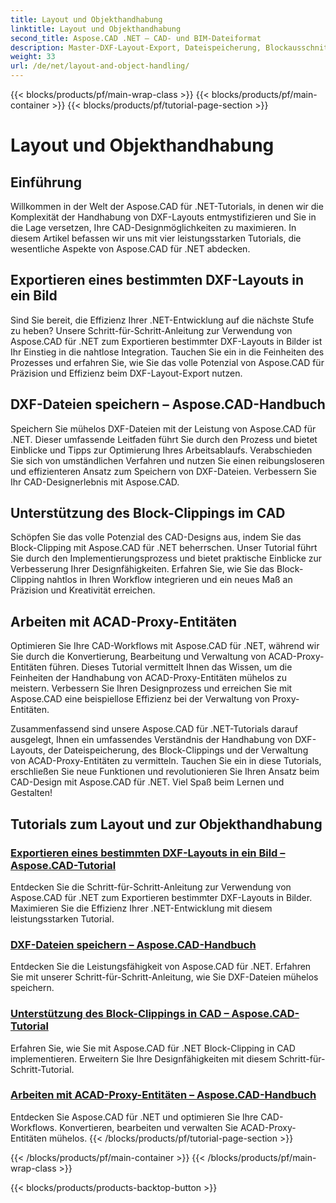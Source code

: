 ```yaml
---
title: Layout und Objekthandhabung
linktitle: Layout und Objekthandhabung
second_title: Aspose.CAD .NET – CAD- und BIM-Dateiformat
description: Master-DXF-Layout-Export, Dateispeicherung, Blockausschnitt und ACAD-Proxy-Entitäten mühelos für verbessertes CAD-Design mit Aspose.CAD für .NET.
weight: 33
url: /de/net/layout-and-object-handling/
---
```


{{< blocks/products/pf/main-wrap-class >}}
{{< blocks/products/pf/main-container >}}
{{< blocks/products/pf/tutorial-page-section >}}

# Layout und Objekthandhabung


## Einführung

Willkommen in der Welt der Aspose.CAD für .NET-Tutorials, in denen wir die Komplexität der Handhabung von DXF-Layouts entmystifizieren und Sie in die Lage versetzen, Ihre CAD-Designmöglichkeiten zu maximieren. In diesem Artikel befassen wir uns mit vier leistungsstarken Tutorials, die wesentliche Aspekte von Aspose.CAD für .NET abdecken.

 ## Exportieren eines bestimmten DXF-Layouts in ein Bild

Sind Sie bereit, die Effizienz Ihrer .NET-Entwicklung auf die nächste Stufe zu heben? Unsere Schritt-für-Schritt-Anleitung zur Verwendung von Aspose.CAD für .NET zum Exportieren bestimmter DXF-Layouts in Bilder ist Ihr Einstieg in die nahtlose Integration. Tauchen Sie ein in die Feinheiten des Prozesses und erfahren Sie, wie Sie das volle Potenzial von Aspose.CAD für Präzision und Effizienz beim DXF-Layout-Export nutzen.

 ## DXF-Dateien speichern – Aspose.CAD-Handbuch

Speichern Sie mühelos DXF-Dateien mit der Leistung von Aspose.CAD für .NET. Dieser umfassende Leitfaden führt Sie durch den Prozess und bietet Einblicke und Tipps zur Optimierung Ihres Arbeitsablaufs. Verabschieden Sie sich von umständlichen Verfahren und nutzen Sie einen reibungsloseren und effizienteren Ansatz zum Speichern von DXF-Dateien. Verbessern Sie Ihr CAD-Designerlebnis mit Aspose.CAD.

 ## Unterstützung des Block-Clippings im CAD

Schöpfen Sie das volle Potenzial des CAD-Designs aus, indem Sie das Block-Clipping mit Aspose.CAD für .NET beherrschen. Unser Tutorial führt Sie durch den Implementierungsprozess und bietet praktische Einblicke zur Verbesserung Ihrer Designfähigkeiten. Erfahren Sie, wie Sie das Block-Clipping nahtlos in Ihren Workflow integrieren und ein neues Maß an Präzision und Kreativität erreichen.

 ## Arbeiten mit ACAD-Proxy-Entitäten

Optimieren Sie Ihre CAD-Workflows mit Aspose.CAD für .NET, während wir Sie durch die Konvertierung, Bearbeitung und Verwaltung von ACAD-Proxy-Entitäten führen. Dieses Tutorial vermittelt Ihnen das Wissen, um die Feinheiten der Handhabung von ACAD-Proxy-Entitäten mühelos zu meistern. Verbessern Sie Ihren Designprozess und erreichen Sie mit Aspose.CAD eine beispiellose Effizienz bei der Verwaltung von Proxy-Entitäten.

Zusammenfassend sind unsere Aspose.CAD für .NET-Tutorials darauf ausgelegt, Ihnen ein umfassendes Verständnis der Handhabung von DXF-Layouts, der Dateispeicherung, des Block-Clippings und der Verwaltung von ACAD-Proxy-Entitäten zu vermitteln. Tauchen Sie ein in diese Tutorials, erschließen Sie neue Funktionen und revolutionieren Sie Ihren Ansatz beim CAD-Design mit Aspose.CAD für .NET. Viel Spaß beim Lernen und Gestalten!
## Tutorials zum Layout und zur Objekthandhabung
### [Exportieren eines bestimmten DXF-Layouts in ein Bild – Aspose.CAD-Tutorial](./exporting-specific-dxf-layout-to-image/)
Entdecken Sie die Schritt-für-Schritt-Anleitung zur Verwendung von Aspose.CAD für .NET zum Exportieren bestimmter DXF-Layouts in Bilder. Maximieren Sie die Effizienz Ihrer .NET-Entwicklung mit diesem leistungsstarken Tutorial.
### [DXF-Dateien speichern – Aspose.CAD-Handbuch](./saving-dxf-files/)
Entdecken Sie die Leistungsfähigkeit von Aspose.CAD für .NET. Erfahren Sie mit unserer Schritt-für-Schritt-Anleitung, wie Sie DXF-Dateien mühelos speichern.
### [Unterstützung des Block-Clippings in CAD – Aspose.CAD-Tutorial](./supporting-block-clipping-in-cad/)
Erfahren Sie, wie Sie mit Aspose.CAD für .NET Block-Clipping in CAD implementieren. Erweitern Sie Ihre Designfähigkeiten mit diesem Schritt-für-Schritt-Tutorial.
### [Arbeiten mit ACAD-Proxy-Entitäten – Aspose.CAD-Handbuch](./working-with-acad-proxy-entities/)
Entdecken Sie Aspose.CAD für .NET und optimieren Sie Ihre CAD-Workflows. Konvertieren, bearbeiten und verwalten Sie ACAD-Proxy-Entitäten mühelos.
{{< /blocks/products/pf/tutorial-page-section >}}

{{< /blocks/products/pf/main-container >}}
{{< /blocks/products/pf/main-wrap-class >}}

{{< blocks/products/products-backtop-button >}}
